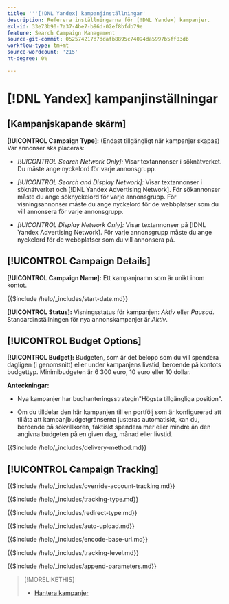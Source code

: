 ```yaml
---
title: '''[!DNL Yandex] kampanjinställningar'
description: Referera inställningarna för [!DNL Yandex] kampanjer.
exl-id: 33e73b90-7a37-4be7-b96d-02ef8bfdb79e
feature: Search Campaign Management
source-git-commit: 052574217d7ddafb8895c74094da5997b5ff83db
workflow-type: tm+mt
source-wordcount: '215'
ht-degree: 0%

---
```


# [!DNL Yandex] kampanjinställningar

## \[Kampanjskapande skärm\]

**[!UICONTROL Campaign Type]:** (Endast tillgängligt när kampanjer skapas) Var annonser ska placeras:

* *[!UICONTROL Search Network Only]:* Visar textannonser i söknätverket. Du måste ange nyckelord för varje annonsgrupp.

* *[!UICONTROL Search and Display Network]:* Visar textannonser i söknätverket och [!DNL Yandex Advertising Network]. För sökannonser måste du ange söknyckelord för varje annonsgrupp. För visningsannonser måste du ange nyckelord för de webbplatser som du vill annonsera för varje annonsgrupp.

* *[!UICONTROL Display Network Only]:* Visar textannonser på [!DNL Yandex Advertising Network]. För varje annonsgrupp måste du ange nyckelord för de webbplatser som du vill annonsera på.

## [!UICONTROL Campaign Details]

**[!UICONTROL Campaign Name]:** Ett kampanjnamn som är unikt inom kontot.

<!-- **[!UICONTROL Start date]:** -->

{{$include /help/_includes/start-date.md}}

**[!UICONTROL Status]:** Visningsstatus för kampanjen: *Aktiv* eller *Pausad*. Standardinställningen för nya annonskampanjer är *Aktiv*.

## [!UICONTROL Budget Options]

**[!UICONTROL Budget]:** Budgeten, som är det belopp som du vill spendera dagligen (i genomsnitt) eller under kampanjens livstid, beroende på kontots budgettyp. Minimibudgeten är 6 300 euro, 10 euro eller 10 dollar.

**Anteckningar:**

* Nya kampanjer har budhanteringsstrategin&quot;Högsta tillgängliga position&quot;.

* Om du tilldelar den här kampanjen till en portfölj som är konfigurerad att tillåta att kampanjbudgetgränserna justeras automatiskt, kan du, beroende på sökvillkoren, faktiskt spendera mer eller mindre än den angivna budgeten på en given dag, månad eller livstid.

<!-- **[!UICONTROL Delivery Method]:** -->

{{$include /help/_includes/delivery-method.md}}

## [!UICONTROL Campaign Tracking]

<!-- **[!UICONTROL Override Account Tracking]:** -->

{{$include /help/_includes/override-account-tracking.md}}

<!-- **[!UICONTROL Tracking Type]:** -->

{{$include /help/_includes/tracking-type.md}}

<!-- **[!UICONTROL Redirect Type]:** -->

{{$include /help/_includes/redirect-type.md}}

<!-- **[!UICONTROL Auto Upload]:** -->

{{$include /help/_includes/auto-upload.md}}

<!-- **[!UICONTROL Encode Base URL]:** -->

{{$include /help/_includes/encode-base-url.md}}

<!-- **[!UICONTROL Tracking Level]:** -->

{{$include /help/_includes/tracking-level.md}}

<!-- **[!UICONTROL Append Parameters]:** -->

{{$include /help/_includes/append-parameters.md}}

>[!MORELIKETHIS]
>
>* [Hantera kampanjer](/help/search-social-commerce/campaign-management/campaigns/campaign-manage.md)
